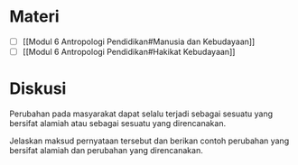 # Materi
- [ ] [[Modul 6 Antropologi Pendidikan#Manusia dan Kebudayaan]]
- [ ] [[Modul 6 Antropologi Pendidikan#Hakikat Kebudayaan]]
# Diskusi
Perubahan pada masyarakat dapat selalu terjadi sebagai sesuatu yang bersifat alamiah atau sebagai sesuatu yang direncanakan.

Jelaskan maksud pernyataan tersebut dan berikan contoh perubahan yang bersifat alamiah dan perubahan yang direncanakan.


